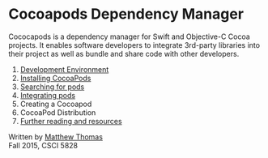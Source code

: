 # Cocoapods Dependency Manager

Cococapods is a dependency manager for Swift and Objective-C Cocoa projects. It enables software developers to integrate 3rd-party libraries into their project as well as bundle and share code with other developers.

1. [Development Environment](dev-environment.md)  
2. [Installing CocoaPods](install-cocoapods.md)  
3. [Searching for pods](searching-for-cocoapods.md)  
4. [Integrating pods](integrating-pods.md)  
5. Creating a Cocoapod  
6. CocoaPod Distribution  
7. [Further reading and resources](Further-reading-and-resources.md)  

Written by [Matthew Thomas](mailto:matt@bocosoft.net)  
Fall 2015, CSCI 5828
